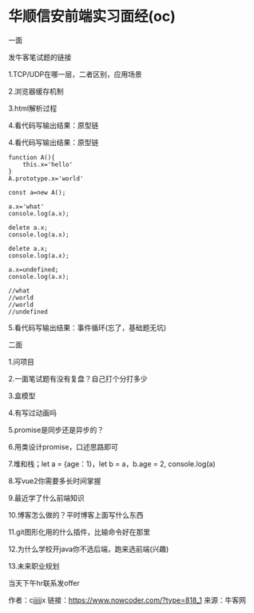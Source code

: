 # 华顺信安前端实习面经(oc)

一面

发牛客笔试题的链接

1.TCP/UDP在哪一层，二者区别，应用场景

2.浏览器缓存机制

3.html解析过程

4.看代码写输出结果：原型链

4.看代码写输出结果：原型链

```
function A(){
    this.x='hello'
}
A.prototype.x='world'
 
const a=new A();
 
a.x='what'
console.log(a.x);
 
delete a.x;
console.log(a.x);
 
delete a.x;
console.log(a.x);
 
a.x=undefined;
console.log(a.x);
 
//what
//world
//world
//undefined
```

5.看代码写输出结果：事件循环(忘了，基础题无坑)

二面

1.问项目

2.一面笔试题有没有复盘？自己打个分打多少

3.盒模型

4.有写过动画吗

5.promise是同步还是异步的？

6.用类设计promise，口述思路即可

7.堆和栈；let a = {age：1}，let b = a，b.age = 2, console.log(a)

8.写vue2你需要多长时间掌握

9.最近学了什么前端知识

10.博客怎么做的？平时博客上面写什么东西

11.git图形化用的什么插件，比输命令好在那里

12.为什么学校开java你不选后端，跑来选前端(兴趣)

13.未来职业规划

当天下午hr联系发offer



作者：cjjjjjx
链接：https://www.nowcoder.com/?type=818_1
来源：牛客网